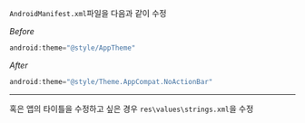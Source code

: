`AndroidManifest.xml`파일을 다음과 같이 수정

*Before*

```kotlin
android:theme="@style/AppTheme"
```

*After*

```kotlin
android:theme="@style/Theme.AppCompat.NoActionBar"
```



___

혹은 앱의 타이틀을 수정하고 싶은 경우 `res\values\strings.xml`을 수정
